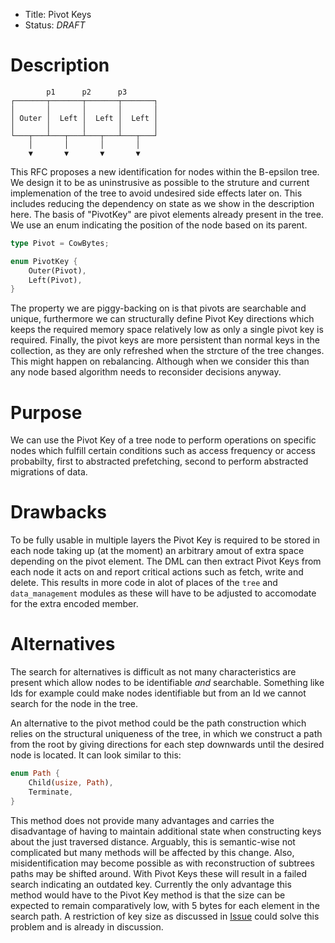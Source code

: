 - Title: Pivot Keys
- Status: *DRAFT*

# Description

```ascii
        p1      p2      p3
┌───────┬───────┬───────┬───────┐
│       │       │       │       │
│ Outer │  Left │  Left │  Left │
│       │       │       │       │
└───┬───┴───┬───┴───┬───┴───┬───┘
    │       │       │       │
    ▼       ▼       ▼       ▼
```

This RFC proposes a new identification for nodes within the B-epsilon tree. We
design it to be as uninstrusive as possible to the struture and current
implemenation of the tree to avoid undesired side effects later on. This
includes reducing the dependency on state as we show in the description here.
The basis of "PivotKey" are pivot elements already present in the tree. We use
an enum indicating the position of the node based on its parent.

```rust
type Pivot = CowBytes;

enum PivotKey {
    Outer(Pivot),
    Left(Pivot),
}
```

The property we are piggy-backing on is that pivots are searchable and
unique, furthermore we can structurally define Pivot Key directions which keeps
the required memory space relatively low as only a single pivot key is required.
Finally, the pivot keys are more persistent than normal keys in the collection,
as they are only refreshed when the strcture of the tree changes. This might
happen on rebalancing. Although when we consider this than any node based
algorithm needs to reconsider decisions anyway.

# Purpose

We can use the Pivot Key of a tree node to perform operations on specific nodes
which fulfill certain conditions such as access frequency or access probabilty,
first to abstracted prefetching, second to perform abstracted migrations of
data.

# Drawbacks

To be fully usable in multiple layers the Pivot Key is required to be stored in
each node taking up (at the moment) an arbitrary amout of extra space depending
on the pivot element. The DML can then extract Pivot Keys from each node it acts
on and report critical actions such as fetch, write and delete. This results in
more code in alot of places of the `tree` and `data_management` modules as these
will have to be adjusted to accomodate for the extra encoded member.

# Alternatives

The search for alternatives is difficult as not many characteristics are present
which allow nodes to be identifiable *and* searchable. Something like Ids for
example could make nodes identifiable but from an Id we cannot search for the
node in the tree.

An alternative to the pivot method could be the path construction which relies
on the structural uniqueness of the tree, in which we construct a path from the
root by giving directions for each step downwards until the desired node is
located. It can look similar to this:

```rust
enum Path {
    Child(usize, Path),
    Terminate,
}
```

This method does not provide many advantages and carries the disadvantage of
having to maintain additional state when constructing keys about the just
traversed distance. Arguably, this is semantic-wise not complicated but many
methods will be affected by this change. Also, misidentification may become
possible as with reconstruction of subtrees paths may be shifted around. With
Pivot Keys these will result in a failed search indicating an outdated key.
Currently the only advantage this method would have to the Pivot Key method is
that the size can be expected to remain comparatively low, with 5 bytes for each
element in the search path. A restriction of key size as discussed in
[Issue](https://github.com/julea-io/haura/issues/12) could solve this problem
and is already in discussion.
